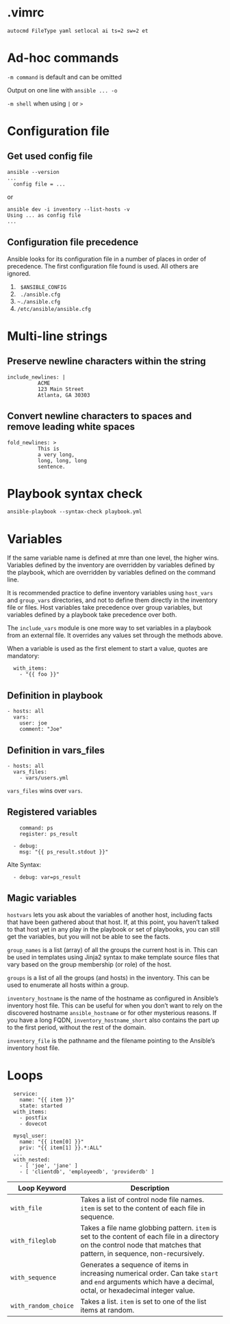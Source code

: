 # .vimrc
``` 
autocmd FileType yaml setlocal ai ts=2 sw=2 et
```
# Ad-hoc commands
`-m command` is default and can be omitted

Output on one line with `ansible ... -o`

`-m shell` when using `|` or `>`

# Configuration file
## Get used config file
```
ansible --version
...
  config file = ...
```

or

```
ansible dev -i inventory --list-hosts -v
Using ... as config file
...
```
## Configuration file precedence
Ansible looks for its configuration file in a number of places in order of precedence. The first configuration file found is used. All others are ignored.

1. ` $ANSIBLE_CONFIG` 
1. ` ./ansible.cfg`
1. `~./ansible.cfg`
1. `/etc/ansible/ansible.cfg` 

# Multi-line strings
## Preserve newline characters within the string
```
include_newlines: |
          ACME
          123 Main Street
          Atlanta, GA 30303
```

## Convert newline characters to spaces and remove leading white spaces
```
fold_newlines: >
          This is
          a very long,
          long, long, long
          sentence.
```

# Playbook syntax check
`ansible-playbook --syntax-check playbook.yml`

# Variables
If the same variable name is defined at mre than one level, the higher wins. Variables defined by the inventory are overridden by variables defined by the playbook, which are overridden by variables defined on the command line.

It is recommended practice to define inventory variables using `host_vars` and `group_vars` directories, and not to define them directly in the inventory file or files. Host variables take precedence over group variables, but variables defined by a playbook take precedence over both.

The `include_vars` module is one more way to set variables in a playbook from an external file. It overrides any values set through the methods above.

When a variable is used as the first element to start a value, quotes are mandatory:
```
  with_items:
    - "{{ foo }}"
```

## Definition in playbook
```
- hosts: all
  vars:
    user: joe
    comment: "Joe"
```

## Definition in vars_files
```
- hosts: all
  vars_files:
    - vars/users.yml
```
`vars_files` wins over `vars`.

## Registered variables
```
    command: ps
    register: ps_result
  
  - debug:
    msg: "{{ ps_result.stdout }}"
```
Alte Syntax:
```
  - debug: var=ps_result
```

## Magic variables
`hostvars` lets you ask about the variables of another host, including facts that have been gathered about that host. If, at this point, you haven’t talked to that host yet in any play in the playbook or set of playbooks, you can still get the variables, but you will not be able to see the facts.

`group_names` is a list (array) of all the groups the current host is in. This can be used in templates using Jinja2 syntax to make template source files that vary based on the group membership (or role) of the host.

`groups` is a list of all the groups (and hosts) in the inventory. This can be used to enumerate all hosts within a group.

`inventory_hostname` is the name of the hostname as configured in Ansible’s inventory host file. This can be useful for when you don’t want to rely on the discovered hostname `ansible_hostname` or for other mysterious reasons. If you have a long FQDN, `inventory_hostname_short` also contains the part up to the first period, without the rest of the domain.

`inventory_file` is the pathname and the filename pointing to the Ansible’s inventory host file.

# Loops
```
  service:
    name: "{{ item }}"
    state: started
  with_items:
    - postfix
    - dovecot
```

```
  mysql_user:
    name: "{{ item[0] }}"
    priv: "{{ item[1] }}.*:ALL"
  ...
  with_nested:
    - [ 'joe', 'jane' ]
    - [ 'clientdb', 'employeedb', 'providerdb' ]
```

|Loop Keyword|Description|
| --- | --- |
|`with_file`|Takes a list of control node file names. `item` is set to the content of each file in sequence.|
|`with_fileglob`|Takes a file name globbing pattern. `item` is set to the content of each file in a directory on the control node that matches that pattern, in sequence, non-recursively.|
|`with_sequence`|Generates a sequence of items in increasing numerical order. Can take `start` and `end` arguments which have a decimal, octal, or hexadecimal integer value.|
|`with_random_choice`|Takes a list. `item` is set to one of the list items at random.|
